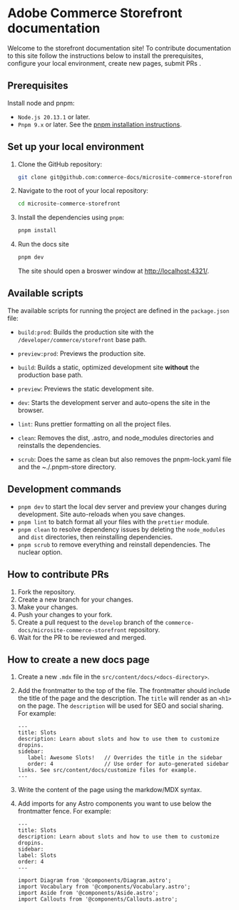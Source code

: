 # Adobe Commerce Storefront documentation

Welcome to the storefront documentation site! To contribute documentation to this site follow the instructions below to install the prerequisites, configure your local environment, create new pages, submit PRs . 

## Prerequisites

Install node and pnpm:

- `Node.js 20.13.1` or later.
- `Pnpm 9.x` or later. See the [pnpm installation instructions](https://pnpm.io/installation).

## Set up your local environment

1. Clone the GitHub repository:

   ```bash
   git clone git@github.com:commerce-docs/microsite-commerce-storefront.git
   ```

1. Navigate to the root of your local repository:

   ```bash
   cd microsite-commerce-storefront
   ```

1. Install the dependencies using `pnpm`:

   ```bash
   pnpm install
   ```

1. Run the docs site

   ```bash
   pnpm dev
   ```

   The site should open a broswer window at [http://localhost:4321/](http://localhost:4321/).

## Available scripts

The available scripts for running the project are defined in the `package.json` file:

- `build:prod`: Builds the production site with the `/developer/commerce/storefront` base path.
- `preview:prod`: Previews the production site.
- `build`: Builds a static, optimized development site **without** the production base path.
- `preview`: Previews the static development site.

- `dev`: Starts the development server and auto-opens the site in the browser.
- `lint`: Runs prettier formatting on all the project files.
- `clean`: Removes the dist, .astro, and node_modules directories and reinstalls the dependencies.
- `scrub`: Does the same as clean but also removes the pnpm-lock.yaml file and the ~./.pnpm-store directory.

## Development commands

- `pnpm dev` to start the local dev server and preview your changes during development. Site auto-reloads when you save changes.
- `pnpm lint` to batch format all your files with the `prettier` module.
- `pnpm clean` to resolve dependency issues by deleting the `node_modules` and `dist` directories, then reinstalling dependencies.
- `pnpm scrub` to remove everything and reinstall dependencies. The nuclear option.

## How to contribute PRs

1. Fork the repository.
1. Create a new branch for your changes.
1. Make your changes.
1. Push your changes to your fork.
1. Create a pull request to the `develop` branch of the `commerce-docs/microsite-commerce-storefront` repository.
1. Wait for the PR to be reviewed and merged.

## How to create a new docs page

1. Create a new `.mdx` file in the `src/content/docs/<docs-directory>`.
1. Add the frontmatter to the top of the file. The frontmatter should include the title of the page and the description. The `title` will render as an `<h1>` on the page. The `description` will be used for SEO and social sharing. For example:

   ```mdx
   ---
   title: Slots
   description: Learn about slots and how to use them to customize dropins.
   sidebar:
      label: Awesome Slots!   // Overrides the title in the sidebar
      order: 4                // Use order for auto-generated sidebar links. See src/content/docs/customize files for example.
   ---
   ```

1. Write the content of the page using the markdow/MDX syntax.

1. Add imports for any Astro components you want to use below the frontmatter fence. For example:

   ```mdx
   ---
   title: Slots
   description: Learn about slots and how to use them to customize dropins.
   sidebar:
   label: Slots
   order: 4
   ---

   import Diagram from '@components/Diagram.astro';
   import Vocabulary from '@components/Vocabulary.astro';
   import Aside from '@components/Aside.astro';
   import Callouts from '@components/Callouts.astro';
   ```
